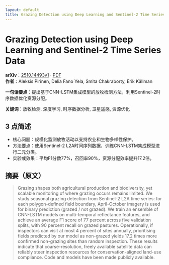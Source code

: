 ```yaml
---
layout: default
title: Grazing Detection using Deep Learning and Sentinel-2 Time Series Data
---
```


# Grazing Detection using Deep Learning and Sentinel-2 Time Series Data
**arXiv**：[2510.14493v1](https://arxiv.org/abs/2510.14493) · [PDF](https://arxiv.org/pdf/2510.14493.pdf)  
**作者**：Aleksis Pirinen, Delia Fano Yela, Smita Chakraborty, Erik Källman  

**一句话要点**：提出基于CNN-LSTM集成模型的放牧检测方法，利用Sentinel-2时序数据优化资源分配。

**关键词**：放牧检测, 深度学习, 时序数据分析, 卫星遥感, 资源优化

## 3 点简述
- 核心问题：规模化监测放牧活动以支持农业和生物多样性保护。
- 方法要点：使用Sentinel-2 L2A时间序列数据，训练CNN-LSTM集成模型进行二元分类。
- 实验或效果：平均F1分数77%，召回率90%，资源分配效率提升17.2倍。

## 摘要（原文）

> Grazing shapes both agricultural production and biodiversity, yet scalable
> monitoring of where grazing occurs remains limited. We study seasonal grazing
> detection from Sentinel-2 L2A time series: for each polygon-defined field
> boundary, April-October imagery is used for binary prediction (grazed / not
> grazed). We train an ensemble of CNN-LSTM models on multi-temporal reflectance
> features, and achieve an average F1 score of 77 percent across five validation
> splits, with 90 percent recall on grazed pastures. Operationally, if inspectors
> can visit at most 4 percent of sites annually, prioritising fields predicted by
> our model as non-grazed yields 17.2 times more confirmed non-grazing sites than
> random inspection. These results indicate that coarse-resolution, freely
> available satellite data can reliably steer inspection resources for
> conservation-aligned land-use compliance. Code and models have been made
> publicly available.

